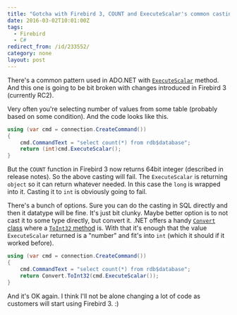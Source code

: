 ```yaml
---
title: "Gotcha with Firebird 3, COUNT and ExecuteScalar's common casting pattern"
date: 2016-03-02T10:01:00Z
tags:
  - Firebird
  - C#
redirect_from: /id/233552/
category: none
layout: post
---
```

There's a common pattern used in ADO.NET with [`ExecuteScalar`][1] method. And this one is going to be bit broken with changes introduced in Firebird 3 (currently RC2).

Very often you're selecting number of values from some table (probably based on some condition). And the code looks like this.

<!-- excerpt -->

```csharp
using (var cmd = connection.CreateCommand())
{
	cmd.CommandText = "select count(*) from rdb$database";
	return (int)cmd.ExecuteScalar();
}
```

But the `COUNT` function in Firebird 3 now returns 64bit integer (described in release notes). So the above casting will fail. The `ExecuteScalar` is returning `object` so it can return whatever needed. In this case the `long` is wrapped into it. Casting it to `int` is obviously going to fail.

There's a bunch of options. Sure you can do the casting in SQL directly and then it datatype will be fine. It's just bit clunky. Maybe better option is to not cast it to some type directly, but convert it. .NET offers a handy [`Convert` class][2] where a [`ToInt32` method][3] is. With that it's enough that the value `ExecuteScalar` returned is a "number" and fit's into `int` (which it should if it worked before).

```csharp
using (var cmd = connection.CreateCommand())
{
	cmd.CommandText = "select count(*) from rdb$database";
	return Convert.ToInt32(cmd.ExecuteScalar());
}
```

And it's OK again. I think I'll not be alone changing a lot of code as customers will start using Firebird 3. :)

[1]: https://msdn.microsoft.com/en-us/library/system.data.common.dbcommand.executescalar(v=vs.110).aspx
[2]: https://msdn.microsoft.com/en-us/library/system.convert(v=vs.110).aspx
[3]: https://msdn.microsoft.com/en-us/library/23511zys(v=vs.110).aspx
